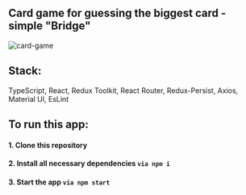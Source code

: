 ## Card game for guessing the biggest card - simple "Bridge"

![card-game](https://user-images.githubusercontent.com/99384076/224324538-2c4f39d1-0a94-437c-aa1a-29912814bb90.gif)


## Stack: 
TypeScript, React, Redux Toolkit, React Router, Redux-Persist, Axios, Material UI, EsLint

## To run this app:
#### 1. Clone this repository
#### 2. Install all necessary dependencies ```via npm i```
#### 3. Start the app ```via npm start```
